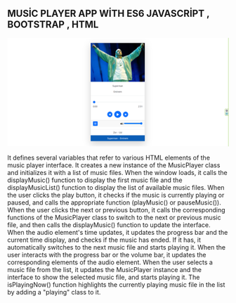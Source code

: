 ## MUSİC PLAYER APP WİTH ES6 JAVASCRİPT , BOOTSTRAP , HTML


![musicPlayer](https://github.com/mock3ng/Frontend-Challenge/blob/Music-Player/music-player.png)



It defines several variables that refer to various HTML elements of the music player interface.
It creates a new instance of the MusicPlayer class and initializes it with a list of music files.
When the window loads, it calls the displayMusic() function to display the first music file and the displayMusicList() function to display the list of available music files.
When the user clicks the play button, it checks if the music is currently playing or paused, and calls the appropriate function (playMusic() or pauseMusic()).
When the user clicks the next or previous button, it calls the corresponding functions of the MusicPlayer class to switch to the next or previous music file, and then calls the displayMusic() function to update the interface.
When the audio element's time updates, it updates the progress bar and the current time display, and checks if the music has ended. If it has, it automatically switches to the next music file and starts playing it.
When the user interacts with the progress bar or the volume bar, it updates the corresponding elements of the audio element.
When the user selects a music file from the list, it updates the MusicPlayer instance and the interface to show the selected music file, and starts playing it.
The isPlayingNow() function highlights the currently playing music file in the list by adding a "playing" class to it.
